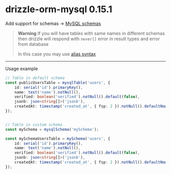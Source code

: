 # drizzle-orm-mysql 0.15.1

Add support for schemas -> [MySQL schemas](https://dev.mysql.com/doc/refman/8.0/en/create-database.html) 


> **Warning**
> If you will have tables with same names in different schemas then drizzle will respond with `never[]` error in result types and error from database
> 
> In this case you may use [alias syntax](https://github.com/drizzle-team/drizzle-orm/tree/main/drizzle-orm-mysql#join-aliases-and-self-joins)

---

Usage example
```typescript
// Table in default schema
const publicUsersTable = mysqlTable('users', {
	id: serial('id').primaryKey(),
	name: text('name').notNull(),
	verified: boolean('verified').notNull().default(false),
	jsonb: json<string[]>('jsonb'),
	createdAt: timestamp('created_at', { fsp: 2 }).notNull().defaultNow(),
});


// Table in custom schema
const mySchema = mysqlSchema('mySchema');

const mySchemaUsersTable = mySchema('users', {
	id: serial('id').primaryKey(),
	name: text('name').notNull(),
	verified: boolean('verified').notNull().default(false),
	jsonb: json<string[]>('jsonb'),
	createdAt: timestamp('created_at', { fsp: 2 }).notNull().defaultNow(),
});
```